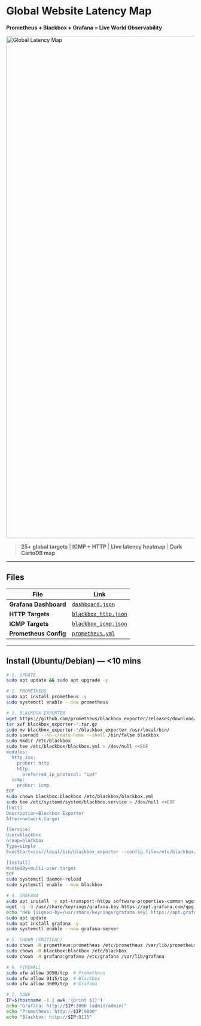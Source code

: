 # Global Website Latency Map  
**Prometheus + Blackbox + Grafana = Live World Observability**

<img width="2335" height="1343" alt="Global Latency Map" src="https://github.com/user-attachments/assets/81c62a7b-d57e-484b-a051-4c31746e6b65" />

> **25+ global targets** | **ICMP + HTTP** | **Live latency heatmap** | **Dark CartoDB map**

---

## Files

| File | Link |
|------|------|
| **Grafana Dashboard** | [`dashboard.json`](https://github.com/HubDamian95/check-global-websites-grafana-prometheus/blob/main/grafana_dashboard/dashboard.json) |
| **HTTP Targets** | [`blackbox_http.json`](https://github.com/HubDamian95/check-global-websites-grafana-prometheus/blob/main/prometheus/blackbox_http.json) |
| **ICMP Targets** | [`blackbox_icmp.json`](https://github.com/HubDamian95/check-global-websites-grafana-prometheus/blob/main/prometheus/blackbox_icmp.json) |
| **Prometheus Config** | [`prometheus.yml`](https://github.com/HubDamian95/check-global-websites-grafana-prometheus/blob/main/prometheus/prometheus.yml) |

---

## Install (Ubuntu/Debian) — <10 mins

```bash
# 1. UPDATE
sudo apt update && sudo apt upgrade -y

# 2. PROMETHEUS
sudo apt install prometheus -y
sudo systemctl enable --now prometheus

# 3. BLACKBOX EXPORTER
wget https://github.com/prometheus/blackbox_exporter/releases/download/v0.25.0/blackbox_exporter-0.25.0.linux-amd64.tar.gz
tar xvf blackbox_exporter-*.tar.gz
sudo mv blackbox_exporter-*/blackbox_exporter /usr/local/bin/
sudo useradd --no-create-home --shell /bin/false blackbox
sudo mkdir /etc/blackbox
sudo tee /etc/blackbox/blackbox.yml > /dev/null <<EOF
modules:
  http_2xx:
    prober: http
    http:
      preferred_ip_protocol: "ip4"
  icmp:
    prober: icmp
EOF
sudo chown blackbox:blackbox /etc/blackbox/blackbox.yml
sudo tee /etc/systemd/system/blackbox.service > /dev/null <<EOF
[Unit]
Description=Blackbox Exporter
After=network.target

[Service]
User=blackbox
Group=blackbox
Type=simple
ExecStart=/usr/local/bin/blackbox_exporter --config.file=/etc/blackbox/blackbox.yml

[Install]
WantedBy=multi-user.target
EOF
sudo systemctl daemon-reload
sudo systemctl enable --now blackbox

# 4. GRAFANA
sudo apt install -y apt-transport-https software-properties-common wget
wget -q -O /usr/share/keyrings/grafana.key https://apt.grafana.com/gpg.key
echo "deb [signed-by=/usr/share/keyrings/grafana.key] https://apt.grafana.com stable main" | sudo tee /etc/apt/sources.list.d/grafana.list
sudo apt update
sudo apt install grafana -y
sudo systemctl enable --now grafana-server

# 5. CHOWN (CRITICAL)
sudo chown -R prometheus:prometheus /etc/prometheus /var/lib/prometheus
sudo chown -R blackbox:blackbox /etc/blackbox
sudo chown -R grafana:grafana /etc/grafana /var/lib/grafana

# 6. FIREWALL
sudo ufw allow 9090/tcp  # Prometheus
sudo ufw allow 9115/tcp  # Blackbox
sudo ufw allow 3000/tcp  # Grafana

# 7. DONE
IP=$(hostname -I | awk '{print $1}')
echo "Grafana: http://$IP:3000 (admin/admin)"
echo "Prometheus: http://$IP:9090"
echo "Blackbox: http://$IP:9115"
